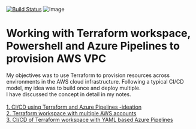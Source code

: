 [![Build Status](https://littlecoding.visualstudio.com/Open-Project/_apis/build/status/kunduso.Working-with-Terraform-workspace-and-AWS?branchName=main)](https://littlecoding.visualstudio.com/Open-Project/_build/latest?definitionId=22&branchName=main)
![Image](https://skdevops.files.wordpress.com/2021/07/44.-image-1.png)
# Working with Terraform workspace, Powershell and Azure Pipelines to provision AWS VPC
My objectives was to use Terraform to provision resources across environments in the AWS cloud infrastructure. Following a typical CI/CD model, my idea was to build once and deploy multiple.
<br/>I have discussed the concept in detail in my notes.
<br/>
<br/>[1. CI/CD using Terraform and Azure Pipelines -ideation](http://skundunotes.com/2021/06/18/ci-cd-using-terraform-and-azure-pipelines-ideation/)
<br/>[2. Terraform workspace with multiple AWS accounts](http://skundunotes.com/2021/06/19/terraform-workspace-with-multiple-aws-accounts/)
<br/>[3. CI/CD of Terraform workspace with YAML based Azure Pipelines](https://skundunotes.com/2021/07/10/ci-cd-of-terraform-workspace-with-yaml-based-azure-pipelines/)